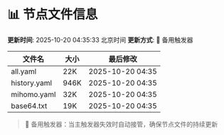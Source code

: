 # 📊 节点文件信息

**更新时间**: 2025-10-20 04:35:33 北京时间
**更新方式**: 🔄 备用触发器

| 文件名 | 大小 | 最后修改 |
|--------|------|----------|
| all.yaml | 22K | 2025-10-20 04:35 |
| history.yaml | 946K | 2025-10-20 04:35 |
| mihomo.yaml | 32K | 2025-10-20 04:35 |
| base64.txt | 19K | 2025-10-20 04:35 |

> 🔄 备用触发器：当主触发器失效时自动接管，确保节点文件的持续更新
